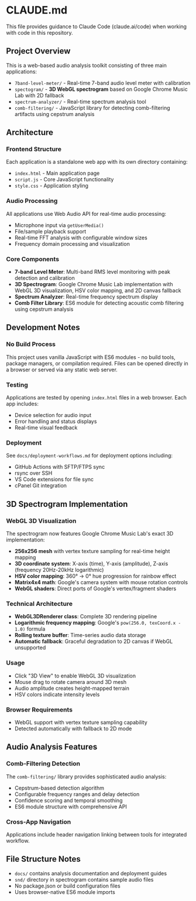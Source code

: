 # CLAUDE.md

This file provides guidance to Claude Code (claude.ai/code) when working with code in this repository.

## Project Overview

This is a web-based audio analysis toolkit consisting of three main applications:
- `7band-level-meter/` - Real-time 7-band audio level meter with calibration
- `spectogram/` - **3D WebGL spectrogram** based on Google Chrome Music Lab with 2D fallback
- `spectrum-analyzer/` - Real-time spectrum analysis tool
- `comb-filtering/` - JavaScript library for detecting comb-filtering artifacts using cepstrum analysis

## Architecture

### Frontend Structure
Each application is a standalone web app with its own directory containing:
- `index.html` - Main application page
- `script.js` - Core JavaScript functionality  
- `style.css` - Application styling

### Audio Processing
All applications use Web Audio API for real-time audio processing:
- Microphone input via `getUserMedia()`
- File/sample playback support
- Real-time FFT analysis with configurable window sizes
- Frequency domain processing and visualization

### Core Components
- **7-band Level Meter**: Multi-band RMS level monitoring with peak detection and calibration
- **3D Spectrogram**: Google Chrome Music Lab implementation with WebGL 3D visualization, HSV color mapping, and 2D canvas fallback
- **Spectrum Analyzer**: Real-time frequency spectrum display
- **Comb Filter Library**: ES6 module for detecting acoustic comb filtering using cepstrum analysis

## Development Notes

### No Build Process
This project uses vanilla JavaScript with ES6 modules - no build tools, package managers, or compilation required. Files can be opened directly in a browser or served via any static web server.

### Testing
Applications are tested by opening `index.html` files in a web browser. Each app includes:
- Device selection for audio input
- Error handling and status displays
- Real-time visual feedback

### Deployment
See `docs/deployment-workflows.md` for deployment options including:
- GitHub Actions with SFTP/FTPS sync
- rsync over SSH
- VS Code extensions for file sync
- cPanel Git integration

## 3D Spectrogram Implementation

### WebGL 3D Visualization
The spectrogram now features Google Chrome Music Lab's exact 3D implementation:
- **256x256 mesh** with vertex texture sampling for real-time height mapping
- **3D coordinate system**: X-axis (time), Y-axis (amplitude), Z-axis (frequency 20Hz-20kHz logarithmic)
- **HSV color mapping**: 360° → 0° hue progression for rainbow effect
- **Matrix4x4 math**: Google's camera system with mouse rotation controls
- **WebGL shaders**: Direct ports of Google's vertex/fragment shaders

### Technical Architecture
- **WebGL3DRenderer class**: Complete 3D rendering pipeline
- **Logarithmic frequency mapping**: Google's `pow(256.0, texCoord.x - 1.0)` formula
- **Rolling texture buffer**: Time-series audio data storage
- **Automatic fallback**: Graceful degradation to 2D canvas if WebGL unsupported

### Usage
- Click "3D View" to enable WebGL 3D visualization
- Mouse drag to rotate camera around 3D mesh
- Audio amplitude creates height-mapped terrain
- HSV colors indicate intensity levels

### Browser Requirements
- WebGL support with vertex texture sampling capability
- Detected automatically with fallback to 2D mode

## Audio Analysis Features

### Comb-Filtering Detection
The `comb-filtering/` library provides sophisticated audio analysis:
- Cepstrum-based detection algorithm
- Configurable frequency ranges and delay detection
- Confidence scoring and temporal smoothing
- ES6 module structure with comprehensive API

### Cross-App Navigation
Applications include header navigation linking between tools for integrated workflow.

## File Structure Notes

- `docs/` contains analysis documentation and deployment guides
- `snd/` directory in spectrogram contains sample audio files
- No package.json or build configuration files
- Uses browser-native ES6 module imports